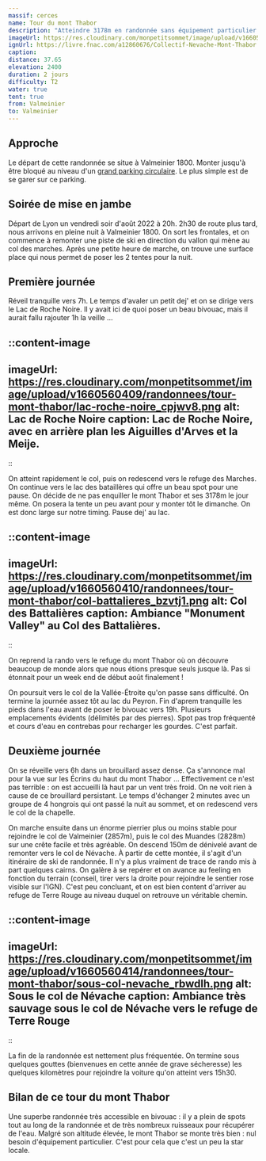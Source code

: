 ```yaml
---
massif: cerces
name: Tour du mont Thabor
description: "Atteindre 3178m en randonnée sans équipement particulier ? C'est possible en été en montant jusqu'en haut du mont Thabor. Une randonnée accessible qui offre de superbes changements de paysages et de beaux points de vues sur les massifs environnants."
imageUrl: https://res.cloudinary.com/monpetitsommet/image/upload/v1660560410/randonnees/tour-mont-thabor/col-battalieres_bzvtj1.png
ignUrl: https://livre.fnac.com/a12860676/Collectif-Nevache-Mont-Thabor
caption:
distance: 37.65
elevation: 2400
duration: 2 jours
difficulty: T2
water: true
tent: true
from: Valmeinier
to: Valmeinier
---
```


## Approche
Le départ de cette randonnée se situe à Valmeinier 1800. Monter jusqu'à être bloqué au niveau d'un [grand parking circulaire](https://www.google.com/maps/place/Pl.+de+Roche+Noir,+73450+Valmeinier/@45.1724708,6.4975625,19z/data=!3m1!4b1!4m5!3m4!1s0x47898a0d6178377f:0xcd577f72799f0e09!8m2!3d45.1724699!4d6.498111). Le plus simple est de se garer sur ce parking.

## Soirée de mise en jambe
Départ de Lyon un vendredi soir d'août 2022 à 20h. 2h30 de route plus tard, nous arrivons en pleine nuit à Valmeinier 1800. On sort les frontales, et on commence à remonter une piste de ski en direction du vallon qui mène au col des marches. Après une petite heure de marche, on trouve une surface place qui nous permet de poser les 2 tentes pour la nuit.

## Première journée
Réveil tranquille vers 7h. Le temps d'avaler un petit dej' et on se dirige vers le Lac de Roche Noire. Il y avait ici de quoi poser un beau bivouac, mais il aurait fallu rajouter 1h la veille ...

::content-image
---
imageUrl: https://res.cloudinary.com/monpetitsommet/image/upload/v1660560409/randonnees/tour-mont-thabor/lac-roche-noire_cpjwv8.png
alt: Lac de Roche Noire
caption: Lac de Roche Noire, avec en arrière plan les Aiguilles d'Arves et la Meije.
---
::

On atteint rapidement le col, puis on redescend vers le refuge des Marches. On continue vers le lac des bataillères qui offre un beau spot pour une pause. On décide de ne pas enquiller le mont Thabor et ses 3178m le jour même. On posera la tente un peu avant pour y monter tôt le dimanche. On est donc large sur notre timing. Pause dej' au lac.

::content-image
---
imageUrl: https://res.cloudinary.com/monpetitsommet/image/upload/v1660560410/randonnees/tour-mont-thabor/col-battalieres_bzvtj1.png
alt: Col des Battalières
caption: Ambiance "Monument Valley" au Col des Battalières.
---
::

On reprend la rando vers le refuge du mont Thabor où on découvre beaucoup de monde alors que nous étions presque seuls jusque là. Pas si étonnait pour un week end de début août finalement !

On poursuit vers le col de la Vallée-Étroite qu'on passe sans difficulté. On termine la journée assez tôt au lac du Peyron. Fin d'aprem tranquille les pieds dans l'eau avant de poser le bivouac vers 19h. Plusieurs emplacements évidents (délimités par des pierres). Spot pas trop fréquenté et cours d'eau en contrebas pour recharger les gourdes. C'est parfait.

## Deuxième journée
On se réveille vers 6h dans un brouillard assez dense. Ça s'annonce mal pour la vue sur les Écrins du haut du mont Thabor ... Effectivement ce n'est pas terrible : on est accueilli là haut par un vent très froid. On ne voit rien à cause de ce brouillard persistant. Le temps d'échanger 2 minutes avec un groupe de 4 hongrois qui ont passé la nuit au sommet, et on redescend vers le col de la chapelle.

On marche ensuite dans un énorme pierrier plus ou moins stable pour rejoindre le col de Valmeinier (2857m), puis le col des Muandes (2828m) sur une crête facile et très agréable. On descend 150m de dénivelé avant de remonter vers le col de Névache. À partir de cette montée, il s'agit d'un itinéraire de ski de randonnée. Il n'y a plus vraiment de trace de rando mis à part quelques cairns. On galère à se repérer et on avance au feeling en fonction du terrain (conseil, tirer vers la droite pour rejoindre le sentier rose visible sur l'IGN). C'est peu concluant, et on est bien content d'arriver au refuge de Terre Rouge au niveau duquel on retrouve un véritable chemin.

::content-image
---
imageUrl: https://res.cloudinary.com/monpetitsommet/image/upload/v1660560414/randonnees/tour-mont-thabor/sous-col-nevache_rbwdlh.png
alt: Sous le col de Névache
caption: Ambiance très sauvage sous le col de Névache vers le refuge de Terre Rouge
---
::


La fin de la randonnée est nettement plus fréquentée. On termine sous quelques gouttes (bienvenues en cette année de grave sécheresse) les quelques kilomètres pour rejoindre la voiture qu'on atteint vers 15h30.

## Bilan de ce tour du mont Thabor
Une superbe randonnée très accessible en bivouac : il y a plein de spots tout au long de la randonnée et de très nombreux ruisseaux pour récupérer de l'eau. Malgré son altitude élevée, le mont Thabor se monte très bien : nul besoin d'équipement particulier. C'est pour cela que c'est un peu la star locale.



